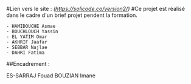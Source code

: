 #Lien vers le site : *(https://solicode.co/version2/)*
#Ce projet est réalisé dans le cadre d'un brief projet pendent la formation.

	- HAMIDOUCHE Asmae
	- BOUCHLOUCH Yassin
	- EL YATIM Omar
	- AKHRIF Jaafar
	- SEBBAR Najlae
	- DAHRI Fatima

##Encadrement :

ES-SARRAJ Fouad
BOUZIAN Imane